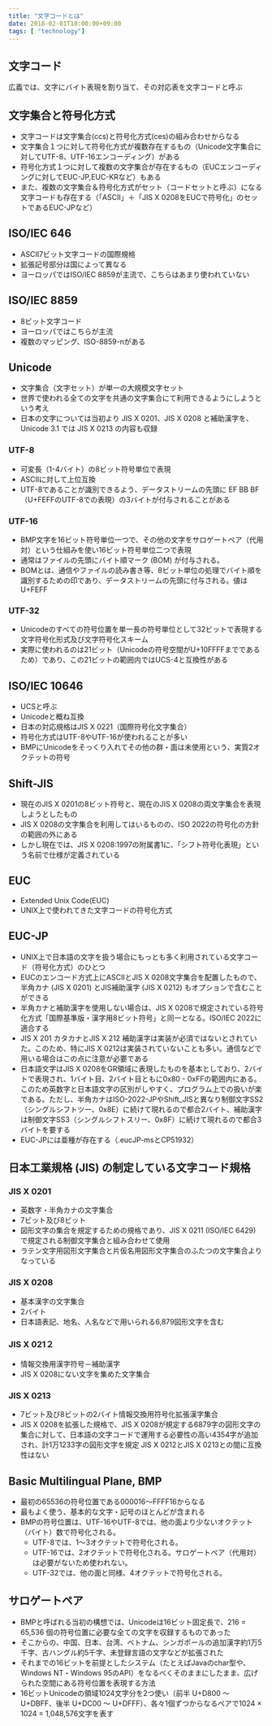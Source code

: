 ```yaml
---
title: "文字コードとは"
date: 2018-02-01T10:00:00+09:00
tags: [ "technology"]
---
```


## 文字コード
広義では、文字にバイト表現を割り当て、その対応表を文字コードと呼ぶ


## 文字集合と符号化方式
- 文字コードは文字集合(ccs)と符号化方式(ces)の組み合わせからなる
- 文字集合１つに対して符号化方式が複数存在するもの（Unicode文字集合に対してUTF-8、UTF-16エンコーディング）がある
- 符号化方式１つに対して複数の文字集合が存在するもの（EUCエンコーディングに対してEUC-JP,EUC-KRなど）もある
- また、複数の文字集合＆符号化方式がセット（コードセットと呼ぶ）になる文字コードも存在する（「ASCII」＋「JIS X 0208をEUCで符号化」のセットであるEUC-JPなど）


## ISO/IEC 646
- ASCII7ビット文字コードの国際規格
- 拡張記号部分は国によって異なる
- ヨーロッパではISO/IEC 8859が主流で、こちらはあまり使われていない

## ISO/IEC 8859
- 8ビット文字コード
- ヨーロッパではこちらが主流
- 複数のマッピング、ISO-8859-nがある

## Unicode
- 文字集合（文字セット）が単一の大規模文字セット
- 世界で使われる全ての文字を共通の文字集合にて利用できるようにしようという考え
- 日本の文字については当初より JIS X 0201、JIS X 0208 と補助漢字を、Unicode 3.1 では JIS X 0213 の内容も収録

### UTF-8
* 可変長（1-4バイト）の8ビット符号単位で表現
* ASCIIに対して上位互換
* UTF-8であることが識別できるよう、データストリームの先頭に EF BB BF（U+FEFFのUTF-8での表現）の3バイトが付与されることがある

### UTF-16
* BMP文字を16ビット符号単位一つで、その他の文字をサロゲートペア（代用対）という仕組みを使い16ビット符号単位二つで表現
* 通常はファイルの先頭にバイト順マーク (BOM) が付与される。
* BOMとは、通信やファイルの読み書き等、8ビット単位の処理でバイト順を識別するための印であり、データストリームの先頭に付与される。値はU+FEFF

### UTF-32
* Unicodeのすべての符号位置を単一長の符号単位として32ビットで表現する文字符号化形式及び文字符号化スキーム
* 実際に使われるのは21ビット（Unicodeの符号空間がU+10FFFFまでであるため）であり、この21ビットの範囲内ではUCS-4と互換性がある

## ISO/IEC 10646
* UCSと呼ぶ
* Unicodeと概ね互換
* 日本の対応規格はJIS X 0221（国際符号化文字集合）
* 符号化方式はUTF-8やUTF-16が使われることが多い
* BMPにUnicodeをそっくり入れてその他の群・面は未使用という、実質2オクテットの符号

## Shift-JIS
* 現在のJIS X 0201の8ビット符号と、現在のJIS X 0208の両文字集合を表現しようとしたもの
* JIS X 0208の文字集合を利用してはいるものの、ISO 2022の符号化の方針の範囲の外にある
* しかし現在では、JIS X 0208:1997の附属書1に、「シフト符号化表現」という名前で仕様が定義されている

## EUC
* Extended Unix Code(EUC)
* UNIX上で使われてきた文字コードの符号化方式

## EUC-JP
* UNIX上で日本語の文字を扱う場合にもっとも多く利用されている文字コード（符号化方式）のひとつ
* EUCのエンコード方式上にASCIIとJIS X 0208文字集合を配置したもので、半角カナ (JIS X 0201) とJIS補助漢字 (JIS X 0212) もオプションで含むことができる
* 半角カナと補助漢字を使用しない場合は、JIS X 0208で規定されている符号化方式「国際基準版・漢字用8ビット符号」と同一となる。ISO/IEC 2022に適合する
* JIS X 201 カタカナとJIS X 212 補助漢字は実装が必須ではないとされていた。このため、特にJIS X 0212は実装されていないことも多い。通信などで用いる場合はこの点に注意が必要である
* 日本語文字はJIS X 0208をGR領域に表現したものを基本としており、2バイトで表現され、1バイト目、2バイト目ともに0x80 - 0xFFの範囲内にある。このため英数字と日本語文字の区別がしやすく、プログラム上での扱いが楽である。ただし、半角カナはISO-2022-JPやShift_JISと異なり制御文字SS2（シングルシフトツー、0x8E）に続けて現れるので都合2バイト、補助漢字は制御文字SS3（シングルシフトスリー、0x8F）に続けて現れるので都合3バイトを要する
* EUC-JPには亜種が存在する（.eucJP-msとCP51932）

## 日本工業規格 (JIS) の制定している文字コード規格

### JIS X 0201
- 英数字・半角カナの文字集合
- 7ビット及び8ビット
- 図形文字の集合を規定するための規格であり、JIS X 0211 (ISO/IEC 6429) で規定される制御文字集合と組み合わせて使用
- ラテン文字用図形文字集合と片仮名用図形文字集合のふたつの文字集合よりなっている

### JIS X 0208
- 基本漢字の文字集合
- 2バイト
- 日本語表記、地名、人名などで用いられる6,879図形文字を含む

### JIS X 021２
- 情報交換用漢字符号－補助漢字
- JIS X 0208にない文字を集めた文字集合

### JIS X 0213
- 7ビット及び8ビットの2バイト情報交換用符号化拡張漢字集合
- JIS X 0208を拡張した規格で、JIS X 0208が規定する6879字の図形文字の集合に対して、日本語の文字コードで運用する必要性の高い4354字が追加され、計1万1233字の図形文字を規定
JIS X 0212とJIS X 0213との間に互換性はない


## Basic Multilingual Plane, BMP
- 最初の65536の符号位置である000016～FFFF16からなる
- 最もよく使う、基本的な文字・記号のほとんどが含まれる
- BMPの符号位置は、UTF-16やUTF-8では、他の面より少ないオクテット（バイト）数で符号化される。
  * UTF-8では、1〜3オクテットで符号化される。
  * UTF-16では、2オクテットで符号化される。サロゲートペア（代用対）は必要がないため使われない。
  * UTF-32では、他の面と同様、4オクテットで符号化される。

## サロゲートペア
- BMPと呼ばれる当初の構想では、Unicodeは16ビット固定長で、216 = 65,536 個の符号位置に必要な全ての文字を収録するものであった
- そこからの、中国、日本、台湾、ベトナム、シンガポールの追加漢字約1万5千字、古ハングル約5千字、未登録言語の文字などが拡張された
- それまでの16ビットを前提としたシステム（たとえばJavaのchar型や、Windows NT・Windows 95のAPI）をなるべくそのままにしたまま、広げられた空間にある符号位置を表現する方法
- 16ビットUnicodeの領域1024文字分を2つ使い（前半 U+D800 〜 U+DBFF、後半 U+DC00 〜 U+DFFF）、各々1個ずつからなるペアで1024 × 1024 = 1,048,576文字を表す
